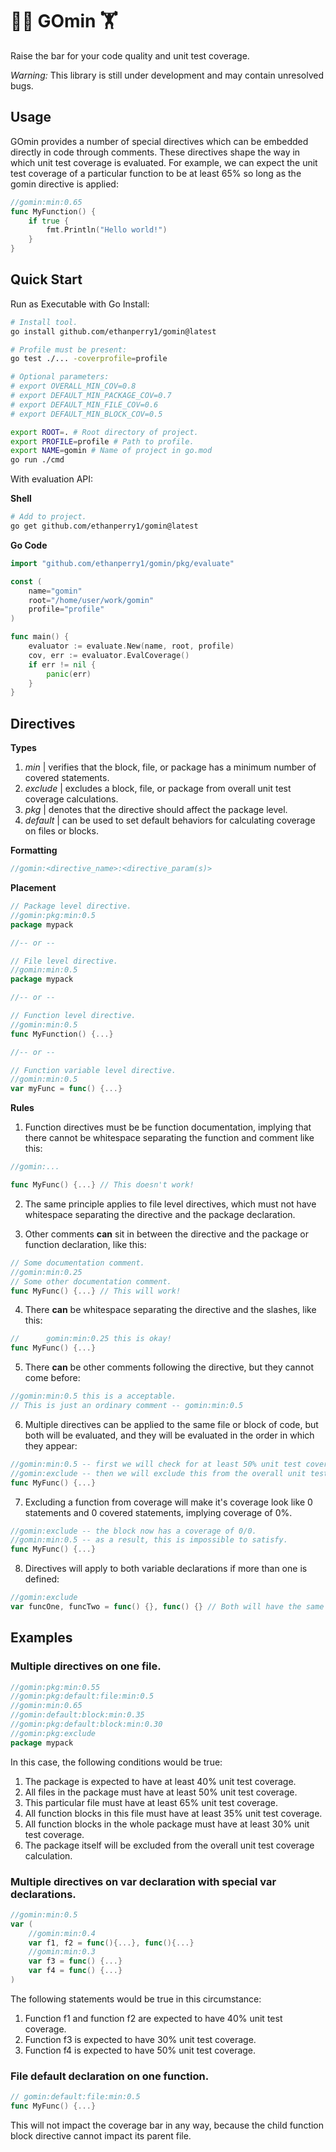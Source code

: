 # 🏋️‍♀️ GOmin 🏋️

Raise the bar for your code quality and unit test coverage.

_Warning:_ This library is still under development and may contain unresolved bugs.

## Usage

GOmin provides a number of special directives which can be embedded directly in code through comments. These directives shape the way in which unit test coverage is evaluated. For example, we can expect the unit test coverage of a particular function to be at least 65% so long as the gomin directive is applied:

```go
//gomin:min:0.65
func MyFunction() {
    if true {
        fmt.Println("Hello world!")
    }
}
```

## Quick Start

Run as Executable with Go Install:

```sh
# Install tool.
go install github.com/ethanperry1/gomin@latest

# Profile must be present:
go test ./... -coverprofile=profile

# Optional parameters:
# export OVERALL_MIN_COV=0.8
# export DEFAULT_MIN_PACKAGE_COV=0.7
# export DEFAULT_MIN_FILE_COV=0.6
# export DEFAULT_MIN_BLOCK_COV=0.5

export ROOT=. # Root directory of project.
export PROFILE=profile # Path to profile.
export NAME=gomin # Name of project in go.mod
go run ./cmd
```

With evaluation API:

__Shell__
```sh
# Add to project.
go get github.com/ethanperry1/gomin@latest
```

__Go Code__
```go
import "github.com/ethanperry1/gomin/pkg/evaluate"

const (
    name="gomin"
    root="/home/user/work/gomin"
    profile="profile"
)

func main() {
    evaluator := evaluate.New(name, root, profile)
    cov, err := evaluator.EvalCoverage()
    if err != nil {
        panic(err)
    }
}

```

## Directives

__Types__

1. _min_ | verifies that the block, file, or package has a minimum number of covered statements.
2. _exclude_ | excludes a block, file, or package from overall unit test coverage calculations.
3. _pkg_ | denotes that the directive should affect the package level.
4. _default_ | can be used to set default behaviors for calculating coverage on files or blocks.

__Formatting__

```go
//gomin:<directive_name>:<directive_param(s)>
```

__Placement__

```go
// Package level directive.
//gomin:pkg:min:0.5
package mypack

//-- or --

// File level directive.
//gomin:min:0.5
package mypack

//-- or --

// Function level directive.
//gomin:min:0.5
func MyFunction() {...}

//-- or --

// Function variable level directive.
//gomin:min:0.5
var myFunc = func() {...}
```

__Rules__

1. Function directives must be be function documentation, implying that there cannot be whitespace separating the function and comment like this:

```go
//gomin:...

func MyFunc() {...} // This doesn't work!
```

2. The same principle applies to file level directives, which must not have whitespace separating the directive and the package declaration.

3. Other comments __can__ sit in between the directive and the package or function declaration, like this:

```go
// Some documentation comment.
//gomin:min:0.25
// Some other documentation comment.
func MyFunc() {...} // This will work!
```

4. There __can__ be whitespace separating the directive and the slashes, like this:

```go
//      gomin:min:0.25 this is okay!
func MyFunc() {...}
```

5. There __can__ be other comments following the directive, but they cannot come before:

```go
//gomin:min:0.5 this is a acceptable.
// This is just an ordinary comment -- gomin:min:0.5
```

6. Multiple directives can be applied to the same file or block of code, but both will be evaluated, and they will be evaluated in the order in which they appear:

```go
//gomin:min:0.5 -- first we will check for at least 50% unit test coverage.
//gomin:exclude -- then we will exclude this from the overall unit test coverage bar.
func MyFunc() {...}
```

7. Excluding a function from coverage will make it's coverage look like 0 statements and 0 covered statements, implying coverage of 0%.

```go
//gomin:exclude -- the block now has a coverage of 0/0.
//gomin:min:0.5 -- as a result, this is impossible to satisfy.
func MyFunc() {...}
```

8. Directives will apply to both variable declarations if more than one is defined:

```go
//gomin:exclude
var funcOne, funcTwo = func() {}, func() {} // Both will have the same exclusion directive.
```

## Examples

### Multiple directives on one file.

```go
//gomin:pkg:min:0.55
//gomin:pkg:default:file:min:0.5
//gomin:min:0.65
//gomin:default:block:min:0.35
//gomin:pkg:default:block:min:0.30
//gomin:pkg:exclude
package mypack
```

In this case, the following conditions would be true:
1. The package is expected to have at least 40% unit test coverage.
2. All files in the package must have at least 50% unit test coverage.
3. This particular file must have at least 65% unit test coverage.
4. All function blocks in this file must have at least 35% unit test coverage.
5. All function blocks in the whole package must have at least 30% unit test coverage.
6. The package itself will be excluded from the overall unit test coverage calculation.

### Multiple directives on var declaration with special var declarations.

```go
//gomin:min:0.5
var (
    //gomin:min:0.4
    var f1, f2 = func(){...}, func(){...}
    //gomin:min:0.3
    var f3 = func() {...}
    var f4 = func() {...}
)
```

The following statements would be true in this circumstance:
1. Function f1 and function f2 are expected to have 40% unit test coverage.
2. Function f3 is expected to have 30% unit test coverage.
3. Function f4 is expected to have 50% unit test coverage.

### File default declaration on one function.

```go
// gomin:default:file:min:0.5
func MyFunc() {...}
```

This will not impact the coverage bar in any way, because the child function block directive cannot impact its parent file.